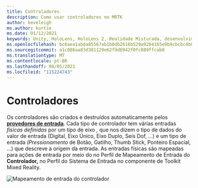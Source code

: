 ```yaml
---
title: Controladores
description: Como usar controladores no MRTK
author: keveleigh
ms.author: kurtie
ms.date: 01/12/2021
keywords: Unity, HoloLens, HoloLens 2, Realidade Misturada, desenvolvimento, MRTK, Controladores,
ms.openlocfilehash: bc6aea1abda85567ab1b0db2616b529a92b4165e9b9cbcbc4b8b3cecd8a34c9f
ms.sourcegitcommit: a1c086aa83d381129e62f9d8942f0fc889ffcab0
ms.translationtype: MT
ms.contentlocale: pt-BR
ms.lasthandoff: 08/05/2021
ms.locfileid: "115224743"
---
```

# <a name="controllers"></a>Controladores

Os controladores são criados e destruídos automaticamente pelos [**provedores de entrada**](input-providers.md). Cada tipo de controlador tem várias entradas *físicas definidas* por um tipo de eixo *,* que nos dizem o tipo de dados do valor de entrada (Digital, Eixo Único, Eixo Duplo, Seis Dof, ...) e um tipo de entrada *(Pressionamento* de Botão, Gatilho, Thumb Stick, Ponteiro Espacial, ...) que descreve a origem da entrada. As entradas físicas  são mapeadas para ações de  entrada por meio do no Perfil de Mapeamento de Entrada do **Controlador,** no Perfil do Sistema de Entrada no componente de Toolkit Mixed Reality.

![Mapeamento de entrada do controlador](../images/input/ControllerInputMapping.png)

